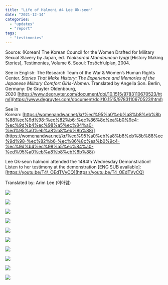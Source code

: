 ```yaml
---
title: "Life of Halmoni #4 Lee Ok-seon"
date: "2021-12-14"
categories: 
  - "updates"
  - "report"
tags: 
  - "testimonies"
---
```


Source: (Korean) The Korean Council for the Women Drafted for Military Sexual Slavery by Japan, ed. _Yeoksareul Mandeuneun Iyagi_ \[History Making Stories\], Testimonies, Volume 6. Seoul: Tosŏch’ulp’an, 2004. 

See in English: The Research Team of the War & Women’s Human Rights Center. _Stories That Make History: The Experience and Memories of the Japanese Military Comfort Girls-Women_. Translated by Angella Son. Berlin, Germany: De Gruyter Oldenbourg, 2020 [https://www.degruyter.com/document/doi/10.1515/9783110670523/html](https://www.degruyter.com/document/doi/10.1515/9783110670523/html)

See in Korean: [https://womenandwar.net/kr/%ed%95%a0%eb%a8%b8%eb%8b%88%ec%9d%98-%ec%82%b6-%ec%86%8c%ea%b0%9c4-%ec%9d%b4%ec%98%a5%ec%84%a0-%ed%95%a0%eb%a8%b8%eb%8b%88/](https://womenandwar.net/kr/%ed%95%a0%eb%a8%b8%eb%8b%88%ec%9d%98-%ec%82%b6-%ec%86%8c%ea%b0%9c4-%ec%9d%b4%ec%98%a5%ec%84%a0-%ed%95%a0%eb%a8%b8%eb%8b%88/)

Lee Ok-seon halmoni attended the 1484th Wednesday Demonstration! Listen to her testimony at the demonstration \[ENG SUB available\]: [https://youtu.be/T4\_OEdTVyCQ](https://youtu.be/T4_OEdTVyCQ)

Translated by: Arim Lee (이아림)

![](https://womenandwar.net/kr/wp-content/uploads/2021/12/영문211214_할머니의삶_4_이옥선_1-1024x1024.png)

![](https://womenandwar.net/kr/wp-content/uploads/2021/12/영문211214_할머니의삶_4_이옥선_2-1024x1024.png)

![](https://womenandwar.net/kr/wp-content/uploads/2021/12/영문211214_할머니의삶_4_이옥선_3-1024x1024.png)

![](https://womenandwar.net/kr/wp-content/uploads/2021/12/영문211214_할머니의삶_4_이옥선_4-1024x1024.png)

![](https://womenandwar.net/kr/wp-content/uploads/2021/12/영문211214_할머니의삶_4_이옥선_5-1024x1024.png)

![](https://womenandwar.net/kr/wp-content/uploads/2021/12/영문211214_할머니의삶_4_이옥선_6-1024x1024.png)

![](https://womenandwar.net/kr/wp-content/uploads/2021/12/영문211214_할머니의삶_4_이옥선_7-1024x1024.png)

![](https://womenandwar.net/kr/wp-content/uploads/2021/12/영문211214_할머니의삶_4_이옥선_8-1024x1024.png)

![](https://womenandwar.net/kr/wp-content/uploads/2021/12/영문211214_할머니의삶_4_이옥선_9-1024x1024.png)

![](https://womenandwar.net/kr/wp-content/uploads/2021/12/영문211214_할머니의삶_4_이옥선_10-1024x1024.png)
